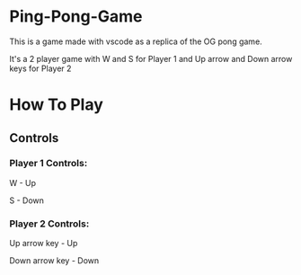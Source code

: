 # Ping-Pong-Game
This is a game made with vscode as a replica of the OG pong game.

It's a 2 player game with W and S for Player 1 and Up arrow and Down arrow keys for Player 2

# How To Play

## Controls 

### Player 1 Controls: 

W - Up

S - Down




### Player 2 Controls: 

Up arrow key  - Up

Down arrow key - Down


